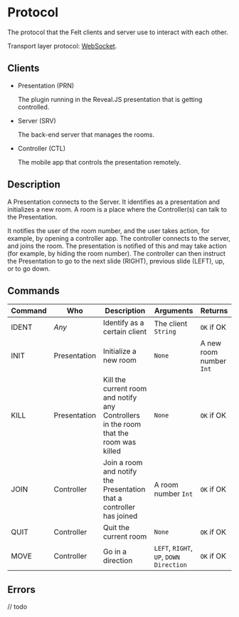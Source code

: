 # Protocol
The protocol that the Felt clients and server use to interact with each other.

Transport layer protocol: [WebSocket](https://en.wikipedia.org/wiki/WebSocket).

## Clients

* Presentation (PRN)

   The plugin running in the Reveal.JS presentation that is getting controlled.
* Server (SRV)

   The back-end server that manages the rooms.
* Controller (CTL)

   The mobile app that controls the presentation remotely.

## Description
A Presentation connects to the Server. It identifies as a presentation and initializes a new room.
A room is a place where the Controller(s) can talk to the Presentation.

It notifies the user of the room number, and the user takes action, for example, by opening a controller app.
The controller connects to the server, and joins the room. The presentation is notified of this and may take action (for example, by hiding the room number). The controller can then instruct the Presentation to go to the next slide (RIGHT), previous slide (LEFT), up, or to go down.

## Commands

|Command|Who|Description|Arguments|Returns|
|---|---|---|---|---|
|IDENT|_Any_|Identify as a certain client|The client `String`|`OK` if OK|
|INIT|Presentation|Initialize a new room|`None`|A new room number `Int`|
|KILL|Presentation|Kill the current room and notify any Controllers in the room that the room was killed|`None`|`OK` if OK|
|JOIN|Controller|Join a room and notify the Presentation that a controller has joined|A room number `Int`|`OK` if OK|
|QUIT|Controller|Quit the current room|`None`|`OK` if OK|
|MOVE|Controller|Go in a direction|`LEFT`, `RIGHT`, `UP`, `DOWN` `Direction`|`OK` if OK|

## Errors
// todo
